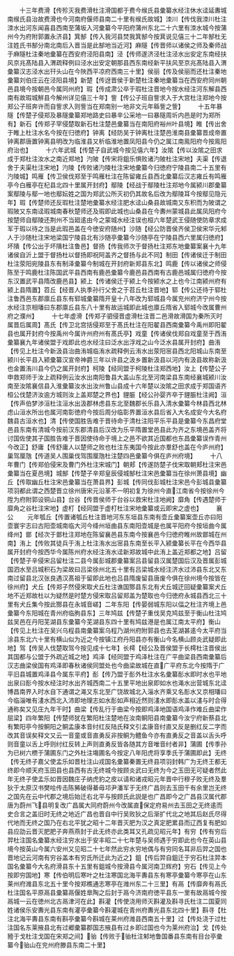 <!-- { "loadSidebar": true } -->
　　十三年费滑【传殄灭我费滑杜注滑国都于费今缑氏县彚纂水经注休水迳延夀城南缑氏县治故费滑也今河南府偃师县南二十里有缑氏故城】洓川【传伐我洓川杜注洓水出河东闻喜县西南至蒲坂入河彚纂今平阳府蒲州东北二十六里有洓水城今按蒲州今为府附郭置永济县】箕郜【传入我河县焚我箕郜今按萁说见僖三十二年郜杜无注姓氏书郜分南北南后入晋当是此郜地当近河】麻隧【传晋师以诸侯之师及秦师战于麻隧杜注秦地彚纂在西安府泾阳县南】泾【传师遂济泾杜注泾水出安定东南经扶风京兆髙陆县入渭疏释例曰泾水出安定朝那县西东南经新平扶风至京兆髙陆县入渭彚纂汉志泾水出幵头山在今陜西平凉府西南三十里】侯丽【传及侯丽而还杜注秦地彚纂刘伯庄云在泾阳县境】新楚【传迓晋侯于新楚杜注秦地彚纂当在西安府同州朝邑县境今按朝邑今属同州府】瑕【传成肃公卒于瑕杜注晋地今按水经注河东解县西南有故瑕城觧县今解州详见僖三十年】訾【传公子班自訾求入于大宫杜注郑地今按郑公子班奔许而自訾求入则訾当在郑南别一地非文元年緜訾之訾】
　　十五年暴隧【传楚子侵郑及暴隧彚纂郑地路史曰暴辛公采地一曰暴隧周圻内邑是时为郑所有】新石【传郑子罕侵楚取新石杜注楚邑彚纂当在南阳府裕州叶县境】睢【传出舍于睢上杜注水名今按在归徳府】钟离【经防吴于钟离杜注楚邑淮南县彚纂晋成帝置钟离郡唐置钟离县明改为临淮县又析临淮地置凤阳县今仍之属江南鳯阳府今按鳯阳府治也】
　　十六年武城【传楚子自武城今按见僖六年】汝隂【传以汝隂之田求成于郑杜注汝水之南近郑地】汋陂【传宋将鉏乐惧败诸汋陂杜注宋地】夫渠【传退舍于夫渠杜注宋地】汋陵【传败诸汋陵杜注宋地彚纂今归徳府宁陵县南二十五里有汋陵城】鸣雁【传卫侯伐郑至于鸣雁杜注在陈留雍丘县西北彚纂后汉志雍丘有鸣雁亭今白雁亭在杞县北四十里属开封府】鄢陵【经战于鄢陵杜注郑地今属颍川郡彚纂案鄢陵与鄢一地也鄢妘姓之国为郑武公所灭初仍其故名后改为鄢陵耳今按鄢见隐元年】瑕【传楚师还反瑕杜注楚地彚纂水经注肥水迳山桑县故城南又东积而为陂谓之瑕陂又东南迳瑕城南春秋楚师还及瑕即此城也山桑县在今夀州蒙城县此属凤阳府今按楚师自鄢陵还荆州不当廻逺由今之蒙城水经注误也桓六年楚武王侵随使防章求成军于瑕以待之当是此瑕邑盖在今徳安府随州】沙随【经公防晋侯齐侯卫侯宋华元邾人于沙随杜注宋地梁国宁陵县北有沙随亭彚纂今沙随亭在宁陵县西六里属归徳府】坏隤【传公出于坏隤杜注鲁邑】督扬【传我师次于督扬杜注郑东地彚纂案襄十九年诸侯自沂上盟于督扬杜以督扬即祝阿盖齐之督扬与此不同】制田【传诸侯迁于制田杜注荥阳宛陵县东有制泽彚纂今制城在开封府新郑县东北】鸣鹿【传以诸侯之师侵陈至于鸣鹿杜注陈国武平县西南有鹿邑彚纂今鹿邑县西南有古鹿邑城属归徳府今按东汉置武平县隋改鹿邑县】颍上【传诸侯迁于颍上今按颍水之上也今江南颍州府有颍上县隋置】苕丘【经晋人执季孙行父舍之于苕丘杜注晋地】郓【传公还待于郓杜注鲁西邑东郡廪丘县东有郓城彚纂隋开皇十八年改为郓城县今属兖州府济宁州今按水经注京相璠曰东郡廪丘县东八十里有故运城即此城也廪丘隋省入郓城今改属曹州府之濮州】
　　十七年虚滑【传郑子驷侵晋虚滑杜注晋二邑滑故滑国为秦所灭时属晋后属周】髙氏【传卫北宫括侵郑至于髙氏杜注在阳翟县西南彚纂今禹州即阳翟县也属开封府今按禹州今属许州府州有髙氏亭】戏童【传诸侯伐郑自戏童至于西洧彚纂襄九年诸侯盟于戏即此也水经注曰泛水出浮戏之山今泛水县属开封府】曲洧【传见上杜注今新汲县治曲洧城临洧水疏释例云洧水出荥阳宻县西北阳城山东南至颍川长平县入颍彚纂汉宣帝神爵三年以许县之汲乡置新汲县以河内有汲县故称新汲也金置洧川县今仍之属开封府】柯陵【经同盟于柯陵杜注郑西地】汝上【传楚公子申救郑师于汝上疏释例云汝水出南阳鲁县大盖山东北至河南梁县东南经襄城颍川汝南至汝隂襄信县入淮彚纂汝水出汝州鲁山县成十六年楚以汝隂之田求成于郑国语齐桓公伐楚济汝逾方城则汝上盖郑楚之界也】貍脤【经公孙婴齐卒于貍脤杜注阙】洹【传声伯梦渉洹杜注洹水出汲郡林虑县东北至魏郡长乐县入清水彚纂今林县西北林虑山洹水所出也属河南彰徳府今按后周分临彰界置洹水县后省入大名成安今大名府魏县古洹水也】清【传使国胜告难于晋待命于清杜注阳平乐平县是彚纂今东昌府堂邑县东南有清城今按前汉东郡清县后汉改为乐平隋置堂邑县此为齐之东境邑盖齐将讨国佐使其子国胜告难于晋因使待命于境上之邑不欲其近国都也东昌彚纂误作青州今改正】舒庸【传舒庸人以楚师之败也杜注东夷国今按此亦羣舒也盖在今庐州府】巢驾厘虺【传道吴人围巢伐驾围厘虺杜注楚四邑彚纂今俱在庐州府境】
　　十八年曹门【传郑伯侵宋及曹门外杜注宋城门】朝郏【传遂防楚子伐宋取朝郏杜注宋邑彚纂当在夏邑境】城郜【传楚子辛郑皇辰侵城郜杜注宋邑彚纂当在徐州萧县境】幽丘【传取幽丘杜注宋邑彚纂当在萧县界】彭城【传同伐彭城杜注宋邑今彭城县彚纂项羽都此谓之西楚晋立徐州唐宋元沿革不一明初复为徐州今直江南省今按徐州今陞为府附郭设铜山县】台谷【传晋侯师于台谷以救宋杜注地阙】靡角【传遇楚师于靡角之谷杜注宋地】虚朾【经同盟于虚朾杜注宋地彚纂或云即宋之虚也】
　　襄公
　　元年瓠丘【传置诸瓠丘杜注晋地河东东垣县东南有壶丘彚纂案壶丘亦曰阳壶寰宇志曰古阳壶城南临大河今绛州垣曲县东南阳壶城是也属平阳府今按垣曲今属绛州】鄫【经次于鄫杜注郑地在陈留襄邑县东南今按襄邑今归徳府睢州故鄫城在州南】洧上【传败其徒兵于洧上杜注洧水出宻县东南至长平入颍彚纂长平在今西华县属开封府今按西华今属陈州府水经注洧水迳新郑故城中此洧上盖近郑都之地】吕留【传楚子辛侵宋吕留杜注二县今属彭城郡彚纂案吕县留县汉属楚国后汉及晋属彭城国泗水至吕城积石为梁故曰吕梁徐州北五十里有吕梁城水经注济水过沛县东北又东南过留县北汉张良遇汉髙祖于留即此地也吕县隋废留县唐废今俱在徐州境今按皆在徐州府】犬丘【传郑子然侵宋取犬丘杜注谯国酂县东北有犬丘城迂回疑彚纂案犬丘地不近郑故杜以为疑然是时楚方侵宋取吕留郑盖为楚取也今归徳府永城县西北三十里有犬丘集今按此酂县在永城音嵯】二年东阳【传晏弱城东阳以偪之杜注齐境上邑彚纂今东阳城在青州府临朐县东】三年鸠兹【传楚子重伐吴克鸠兹至于衡山杜注鸠兹吴邑在丹阳芜湖县东彚纂今芜湖县东四十里有鸠兹港是也属江南太平府】衡山【传见上杜注在吴兴乌程县南彚纂案乌程乃湖州府附郭县也去芜湖甚逺今太平府当涂县东北六十里有横山似为近之今按镇江府丹阳县亦有衡山今名横山顾炎武疑即此地】驾【传吴人伐楚取驾今按见成十七年】长樗【经公及晋侯盟于长樗杜注晋侯出其国都与公盟于外疏近城之地】鸡泽【经同盟于鸡泽杜注在广平曲梁县西南彚纂后汉志曲梁侯国有鸡泽即春秋诸侯同盟处也今曲梁故城在直广平府东北今按隋于广平旧县城置鸡泽县今属东平府】耏【传乃盟于耏外杜注水名彚纂耏水即时水也平地出泉曰耏今按水经注时水出齐城西南二十五里平地出泉即如水也渑水出营城东北迳博昌南界入时水自下通谓之渑又东北至广饶故城北入淄水齐乘又名耏水又京相璠曰今临淄唯有澅水西北入沛即地理志如水耏如声相近然则澅水即耏水盖以澅与时合得通称矣又见庄九年干时】曲梁【传乱行于曲梁今按即鸡泽地国语鸡泽作难丘曲梁作屈梁】四年繁阳【传楚师犹在繁阳杜注楚地在汝南鲖阳县南彚纂今汝宁府新蔡县北有繁阳亭今按鲖阳之鲖孟康本音纣红反陆氏释文引孟康音纣直又反是删红反二字而改其音误矣释文又云一音童或音直勇反非按鲖为鳢鱼今亦有直勇反之音盖以舌头呼则音童以舌上呼则纣红反转上声则直勇反皆各随其方音唯音纣者非】蒲圃【传季孙为已树六槚于蒲圃东门之外杜注塲圃名今按定八年阳虎将享季氏于蒲圃即此】无终【传无终子嘉父使孟乐如晋杜注山戎国名彚纂秦置无终县项羽封韩广为无终王都无终即今顺天府玉田县也县西有古无终城今按顾炎武曰无终为今之玉田无可疑者然此年无终子使孟乐如晋因魏庄子纳虎豹之皮以请和诸戎昭元年晋中行穆子败无终及羣狄于太原汉书樊哙传击陈豨破得綦毋邛尹潘军于无终广昌则去玉田千有余里岂无终之国先在云中代郡之境后始迁右北平与按顾氏此説是也广昌即今之广昌县汉属代郡唐为蔚州飞县明复改广昌属大同府蔚州今改属直保定府易州去玉田之无终逺而史合言之盖旧时无终之地近广昌也晋自中行吴败狄之后渐扩代北之地其后赵氏尽得代地而无终之国乃在右北平犹之昭十二年晋灭肥为汉之真定肥累县而辽西复有肥如县应劭云晋灭肥肥子奔燕燕封于此无终亦此类耳又孔疏见昭元年】有穷【传有穷后羿杜注国名彚纂水经注穷水出于安丰昭二十七年楚与吴师遇于穷即此也今在英山县境今按英山今属六安州又见昭二十七年然此穷水穷地偶与有穷同名耳非后羿之国也晋地记云河南有穷谷盖本有穷氏所迁此为近之】鉏【传后羿自鉏迁于穷石杜注羿本国名彚纂今大名府滑县东十五里有鉏城今按滑县今属河南卫辉府】穷石【传见上今按即穷国地】寒【传伯明后寒叶之杜注寒国北海平夀县东有寒亭彚纂今寒亭在山东莱州府潍县东北五十里今按郑樵通志寒亭在潍州东二十三里】有鬲【传靡奔有鬲氏杜注国名平原鬲县彚纂鬲偃姓臯陶之后封于鬲今济南府徳平县东一里有故鬲城今按鬲城一云在徳州北古鬲津河在此】斟灌【传使浇用师灭斟灌及斟寻氏杜注二国夏同姓诸侯乐安夀光县东南有灌亭彚纂今斟灌城在青州府夀光县东北四十里】斟寻【杜注北海平夀县东南有斟亭彚纂今斟城在莱州府潍县西南五十里】过【传处浇于过杜注国名东莱掖县北有过郷彚纂郡国志掖县有过乡即过国也今为莱州府治】戈【传处豷于戈杜注戈国在宋郑之间】骀【传败于骀杜注邾地鲁国番县东南有目台亭彚纂今骀山在兖州府滕县东南二十里】
